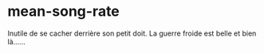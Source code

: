 # mean-song-rate
Inutile de se cacher derrière son petit doit. La guerre froide est belle et bien là......
